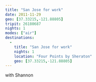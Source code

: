 ```yaml
---
title: "San Jose for work"
date: 2011-11-29
geo: [37.33215,-121.88805]
tripit: 26180687
nights: 1
modes: ["air"]
destinations:
  -
    title: "San Jose for work"
    nights: 1
    location: "Four Points by Sheraton"
    geo: [37.33215,-121.88805]
---
```


with Shannon
